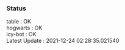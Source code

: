 ### Status


table : OK  
hogwarts : OK  
icy-bot : OK  
Latest Update : 2021-12-24 02:28:35.021540
